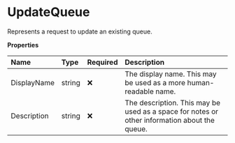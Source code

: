 # UpdateQueue

Represents a request to update an existing queue.

**Properties**

| Name        | Type   | Required | Description                                                                                  |
| :---------- | :----- | :------- | :------------------------------------------------------------------------------------------- |
| DisplayName | string | ❌       | The display name. This may be used as a more human-readable name.                            |
| Description | string | ❌       | The description. This may be used as a space for notes or other information about the queue. |
